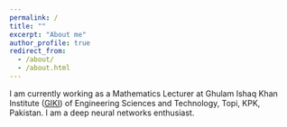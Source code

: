 ```yaml
---
permalink: /
title: ""
excerpt: "About me"
author_profile: true
redirect_from: 
  - /about/
  - /about.html
---
```


I am currently working as a Mathematics Lecturer at Ghulam Ishaq Khan Institute ([GIKI](https://giki.edu.pk/)) of Engineering Sciences and Technology, Topi, KPK, Pakistan. I am a deep neural networks enthusiast.  
